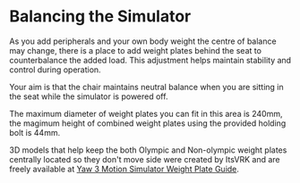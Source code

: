 # Balancing the Simulator

As you add peripherals and your own body weight the centre of balance may change, there is a place to add weight plates behind the seat to counterbalance the added load. This adjustment helps maintain stability and control during operation.

Your aim is that the chair maintains neutral balance when you are sitting in the seat while the simulator is powered off.

The maximum diameter of weight plates you can fit in this area is 240mm, the magimum height of combined weight plates using the provided holding bolt is 44mm.

3D models that help keep the both Olympic and Non-olympic weight plates centrally located so they don't move side were created by ItsVRK and are freely available at <a href="https://makerworld.com/en/models/632564" target="_blank">Yaw 3 Motion Simulator Weight Plate Guide</a>.